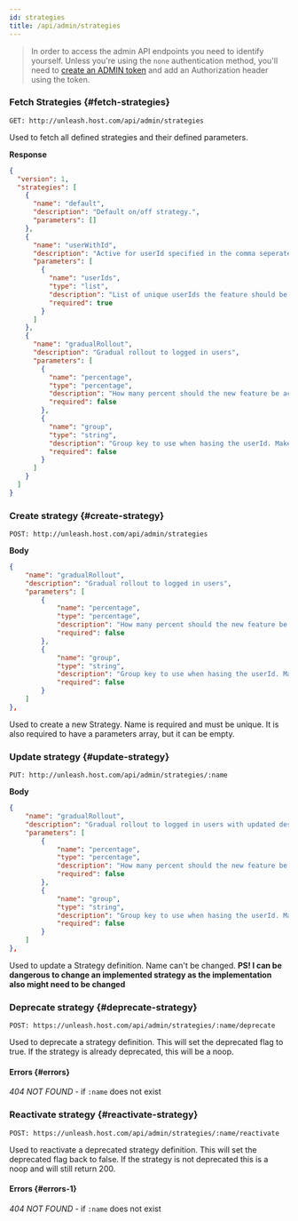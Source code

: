 ```yaml
---
id: strategies
title: /api/admin/strategies
---
```


> In order to access the admin API endpoints you need to identify yourself. Unless you're using the `none` authentication method, you'll need to [create an ADMIN token](/how-to/how-to-create-api-tokens) and add an Authorization header using the token.

### Fetch Strategies {#fetch-strategies}

`GET: http://unleash.host.com/api/admin/strategies`

Used to fetch all defined strategies and their defined parameters.

**Response**

```json
{
  "version": 1,
  "strategies": [
    {
      "name": "default",
      "description": "Default on/off strategy.",
      "parameters": []
    },
    {
      "name": "userWithId",
      "description": "Active for userId specified in the comma seperated 'userIds' parameter.",
      "parameters": [
        {
          "name": "userIds",
          "type": "list",
          "description": "List of unique userIds the feature should be active for.",
          "required": true
        }
      ]
    },
    {
      "name": "gradualRollout",
      "description": "Gradual rollout to logged in users",
      "parameters": [
        {
          "name": "percentage",
          "type": "percentage",
          "description": "How many percent should the new feature be active for.",
          "required": false
        },
        {
          "name": "group",
          "type": "string",
          "description": "Group key to use when hasing the userId. Makes sure that the same user get different value for different groups",
          "required": false
        }
      ]
    }
  ]
}
```

### Create strategy {#create-strategy}

`POST: http://unleash.host.com/api/admin/strategies`

**Body**

```json
{
    "name": "gradualRollout",
    "description": "Gradual rollout to logged in users",
    "parameters": [
        {
            "name": "percentage",
            "type": "percentage",
            "description": "How many percent should the new feature be active for.",
            "required": false
        },
        {
            "name": "group",
            "type": "string",
            "description": "Group key to use when hasing the userId. Makes sure that the same user get different value for different groups",
            "required": false
        }
    ]
},
```

Used to create a new Strategy. Name is required and must be unique. It is also required to have a parameters array, but it can be empty.

### Update strategy {#update-strategy}

`PUT: http://unleash.host.com/api/admin/strategies/:name`

**Body**

```json
{
    "name": "gradualRollout",
    "description": "Gradual rollout to logged in users with updated desc",
    "parameters": [
        {
            "name": "percentage",
            "type": "percentage",
            "description": "How many percent should the new feature be active for.",
            "required": false
        },
        {
            "name": "group",
            "type": "string",
            "description": "Group key to use when hasing the userId. Makes sure that the same user get different value for different groups",
            "required": false
        }
    ]
},
```

Used to update a Strategy definition. Name can't be changed. **PS! I can be dangerous to change an implemented strategy as the implementation also might need to be changed**

### Deprecate strategy {#deprecate-strategy}

`POST: https://unleash.host.com/api/admin/strategies/:name/deprecate`

Used to deprecate a strategy definition. This will set the deprecated flag to true. If the strategy is already deprecated, this will be a noop.

#### Errors {#errors}

_404 NOT FOUND_ - if `:name` does not exist

### Reactivate strategy {#reactivate-strategy}

`POST: https://unleash.host.com/api/admin/strategies/:name/reactivate`

Used to reactivate a deprecated strategy definition. This will set the deprecated flag back to false. If the strategy is not deprecated this is a noop and will still return 200.

#### Errors {#errors-1}

_404 NOT FOUND_ - if `:name` does not exist
